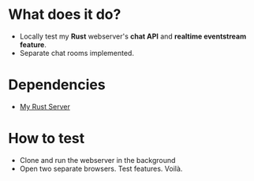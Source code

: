 # What does it do?

- Locally test my **Rust** webserver's **chat API** and **realtime eventstream feature**.
- Separate chat rooms implemented.

# Dependencies

- [My Rust Server](https://github.com/AndyLeezard/bmb_rs_server)

# How to test

- Clone and run the webserver in the background
- Open two separate browsers. Test features. Voilà.